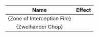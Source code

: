 | **Name** | **Effect** |
|:--------:|:-----------|
| {Zone of Interception Fire} | |
| {Zweihander Chop} | |
